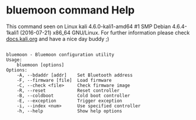 # bluemoon command Help
 
 This command seen on Linux kali 4.6.0-kali1-amd64 #1 SMP Debian 4.6.4-1kali1 (2016-07-21) x86_64 GNU/Linux. For further information please check [docs.kali.org](docs.kali.org) and have a nice day buddy ;) 

~~~

bluemoon - Bluemoon configuration utility
Usage:
	bluemoon [options]
Options:
	-A, --bdaddr [addr]    Set Bluetooth address
	-F, --firmware [file]  Load firmware
	-C, --check <file>     Check firmware image
	-R, --reset            Reset controller
	-B, --coldboot         Cold boot controller
	-E, --exception        Trigger exception
	-i, --index <num>      Use specified controller
	-h, --help             Show help options

~~~
